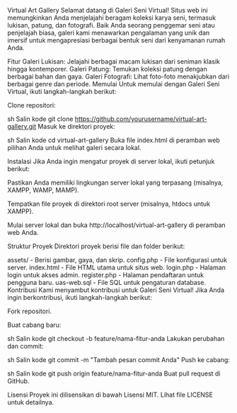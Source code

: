 Virtual Art Gallery
Selamat datang di Galeri Seni Virtual! Situs web ini memungkinkan Anda menjelajahi beragam koleksi karya seni, termasuk lukisan, patung, dan fotografi. Baik Anda seorang penggemar seni atau penjelajah biasa, galeri kami menawarkan pengalaman yang unik dan imersif untuk mengapresiasi berbagai bentuk seni dari kenyamanan rumah Anda.

Fitur
Galeri Lukisan: Jelajahi berbagai macam lukisan dari seniman klasik hingga kontemporer.
Galeri Patung: Temukan koleksi patung dengan berbagai bahan dan gaya.
Galeri Fotografi: Lihat foto-foto menakjubkan dari berbagai genre dan periode.
Memulai
Untuk memulai dengan Galeri Seni Virtual, ikuti langkah-langkah berikut:

Clone repositori:

sh
Salin kode
git clone https://github.com/yourusername/virtual-art-gallery.git
Masuk ke direktori proyek:

sh
Salin kode
cd virtual-art-gallery
Buka file index.html di peramban web pilihan Anda untuk melihat galeri secara lokal.

Instalasi
Jika Anda ingin mengatur proyek di server lokal, ikuti petunjuk berikut:

Pastikan Anda memiliki lingkungan server lokal yang terpasang (misalnya, XAMPP, WAMP, MAMP).

Tempatkan file proyek di direktori root server (misalnya, htdocs untuk XAMPP).

Mulai server lokal dan buka http://localhost/virtual-art-gallery di peramban web Anda.

Struktur Proyek
Direktori proyek berisi file dan folder berikut:

assets/ - Berisi gambar, gaya, dan skrip.
config.php - File konfigurasi untuk server.
index.html - File HTML utama untuk situs web.
login.php - Halaman login untuk akses admin.
register.php - Halaman pendaftaran untuk pengguna baru.
uas-web.sql - File SQL untuk pengaturan database.
Kontribusi
Kami menyambut kontribusi untuk Galeri Seni Virtual! Jika Anda ingin berkontribusi, ikuti langkah-langkah berikut:

Fork repositori.

Buat cabang baru:

sh
Salin kode
git checkout -b feature/nama-fitur-anda
Lakukan perubahan dan commit:

sh
Salin kode
git commit -m "Tambah pesan commit Anda"
Push ke cabang:

sh
Salin kode
git push origin feature/nama-fitur-anda
Buat pull request di GitHub.

Lisensi
Proyek ini dilisensikan di bawah Lisensi MIT. Lihat file LICENSE untuk detailnya.
